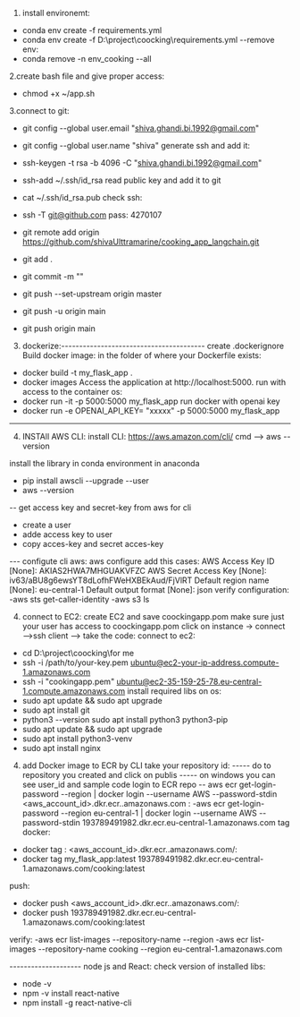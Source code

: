 1. install environemt:
- conda env create -f requirements.yml
- conda env create -f D:\project\coocking\requirements.yml
--remove env:
- conda remove -n env_cooking --all


2.create bash file and give proper access:
 - chmod +x ~/app.sh

3.connect to git:
 - git config --global user.email "shiva.ghandi.bi.1992@gmail.com"
 - git config --global user.name "shiva"
 generate ssh and add it:
 - ssh-keygen -t rsa -b 4096 -C "shiva.ghandi.bi.1992@gmail.com"
 - ssh-add ~/.ssh/id_rsa
 read public key and add it to git
 - cat ~/.ssh/id_rsa.pub
 check ssh:
 - ssh -T git@github.com
pass: 4270107

- git remote add origin https://github.com/shivaUlttramarine/cooking_app_langchain.git

- git add .
- git commit -m ""
- git push --set-upstream origin master
- git push -u origin main
- git push origin main

3. dockerize:----------------------------------------
create .dockerignore
Build docker image:
in the folder of where your Dockerfile exists:
- docker build -t my_flask_app .
- docker images
Access the application at http://localhost:5000.
run with access to the container os:
- docker run -it -p 5000:5000 my_flask_app
run docker with openai key
- docker run -e OPENAI_API_KEY= "xxxxx" -p 5000:5000 my_flask_app



-------------------------------------
4. INSTAll AWS CLI:
install CLI: https://aws.amazon.com/cli/
cmd --> aws --version

install the library in conda environment in anaconda
- pip install awscli --upgrade --user
- aws --version

-- get access key and secret-key from aws for cli
- create a  user
- adde access key to user
- copy acces-key and secret acces-key

--- configute cli aws:
aws configure
add this cases:
AWS Access Key ID [None]: AKIAS2HWA7MHGUAKVFZC
AWS Secret Access Key [None]: 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
Default region name [None]: eu-central-1
Default output format [None]: json
verify configuration:
-aws sts get-caller-identity
-aws s3 ls


4. connect to EC2:
create EC2 and save coockingapp.pom
make sure just your user has access to coockingapp.pom
click on instance -> connect -->ssh client --> take the code:
connect to ec2:
- cd D:\project\coocking\for me
- ssh -i /path/to/your-key.pem ubuntu@ec2-your-ip-address.compute-1.amazonaws.com
- ssh -i "cookingapp.pem" ubuntu@ec2-35-159-25-78.eu-central-1.compute.amazonaws.com
install required libs on os:
- sudo apt update && sudo apt upgrade
- sudo apt install git
- python3 --version
sudo apt install python3 python3-pip
- sudo apt update && sudo apt upgrade
- sudo apt install python3-venv
- sudo apt install nginx

4. add Docker image to ECR by CLI
 take your repository id:
----- do to repository you created and click on publis
----- on windows you can see user_id and sample code
 login to ECR repo
-- aws ecr get-login-password --region <your-region> | docker login --username AWS --password-stdin <aws_account_id>.dkr.ecr.<your-region>.amazonaws.com  :
-aws ecr get-login-password --region eu-central-1 | docker login --username AWS --password-stdin 193789491982.dkr.ecr.eu-central-1.amazonaws.com
tag docker:
- docker tag <your-image>:<tag> <aws_account_id>.dkr.ecr.<your-region>.amazonaws.com/<repository-name>:<tag>
- docker tag my_flask_app:latest 193789491982.dkr.ecr.eu-central-1.amazonaws.com/cooking:latest

push:
- docker push <aws_account_id>.dkr.ecr.<your-region>.amazonaws.com/<repository-name>:<tag>
- docker push 193789491982.dkr.ecr.eu-central-1.amazonaws.com/cooking:latest

verify:
-aws ecr list-images --repository-name <repository-name> --region <your-region>
-aws ecr list-images --repository-name cooking --region eu-central-1.amazonaws.com




-------------------- node js and React:
 check version of installed libs:
- node -v
- npm -v
install react-native
- npm install -g react-native-cli
